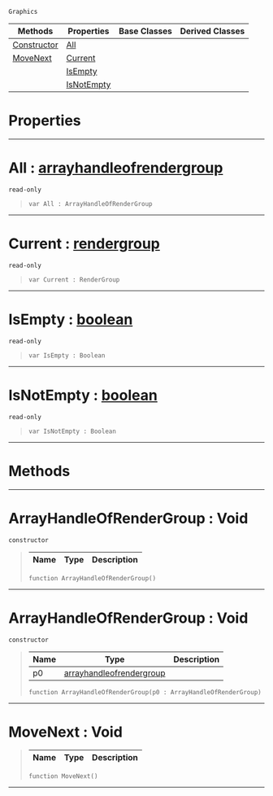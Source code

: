  `Graphics`

|Methods|Properties|Base Classes|Derived Classes|
|---|---|---|---|
|[ Constructor](https://github.com/zeroengineteam/ZeroDocs/blob/master/code_reference/class_reference/arrayhandleofrendergroup.markdown#arrayhandleofrendergroup)|[ All](https://github.com/zeroengineteam/ZeroDocs/blob/master/code_reference/class_reference/arrayhandleofrendergroup.markdown#all-zero-engine-document)| | |
|[ MoveNext](https://github.com/zeroengineteam/ZeroDocs/blob/master/code_reference/class_reference/arrayhandleofrendergroup.markdown#movenext-void)|[ Current](https://github.com/zeroengineteam/ZeroDocs/blob/master/code_reference/class_reference/arrayhandleofrendergroup.markdown#current-zero-engine-docu)| | |
| |[ IsEmpty](https://github.com/zeroengineteam/ZeroDocs/blob/master/code_reference/class_reference/arrayhandleofrendergroup.markdown#isempty-zero-engine-docu)| | |
| |[ IsNotEmpty](https://github.com/zeroengineteam/ZeroDocs/blob/master/code_reference/class_reference/arrayhandleofrendergroup.markdown#isnotempty-zero-engine-d)| | |


 #  Properties


---  
 #  All : [arrayhandleofrendergroup](https://github.com/zeroengineteam/ZeroDocs/blob/master/code_reference/class_reference/arrayhandleofrendergroup.markdown)

 `read-only`

> 
> ``` lang=cpp, name=Nada
> var All : ArrayHandleOfRenderGroup


---  
 #  Current : [rendergroup](https://github.com/zeroengineteam/ZeroDocs/blob/master/code_reference/class_reference/rendergroup.markdown)

 `read-only`

> 
> ``` lang=cpp, name=Nada
> var Current : RenderGroup


---  
 #  IsEmpty : [boolean](https://github.com/zeroengineteam/ZeroDocs/blob/master/code_reference/nada_base_types/boolean.markdown)

 `read-only`

> 
> ``` lang=cpp, name=Nada
> var IsEmpty : Boolean


---  
 #  IsNotEmpty : [boolean](https://github.com/zeroengineteam/ZeroDocs/blob/master/code_reference/nada_base_types/boolean.markdown)

 `read-only`

> 
> ``` lang=cpp, name=Nada
> var IsNotEmpty : Boolean


---  
 #  Methods


---  
 #  ArrayHandleOfRenderGroup : Void

 `constructor`

> 
> |Name|Type|Description|
> |---|---|---|
> ``` lang=cpp, name=Nada
> function ArrayHandleOfRenderGroup()
> ``` 


---  
 #  ArrayHandleOfRenderGroup : Void

 `constructor`

> 
> |Name|Type|Description|
> |---|---|---|
> |p0|[arrayhandleofrendergroup](https://github.com/zeroengineteam/ZeroDocs/blob/master/code_reference/class_reference/arrayhandleofrendergroup.markdown)| |
> ``` lang=cpp, name=Nada
> function ArrayHandleOfRenderGroup(p0 : ArrayHandleOfRenderGroup)
> ``` 


---  
 #  MoveNext : Void

> 
> |Name|Type|Description|
> |---|---|---|
> ``` lang=cpp, name=Nada
> function MoveNext()
> ``` 


---  
 

 